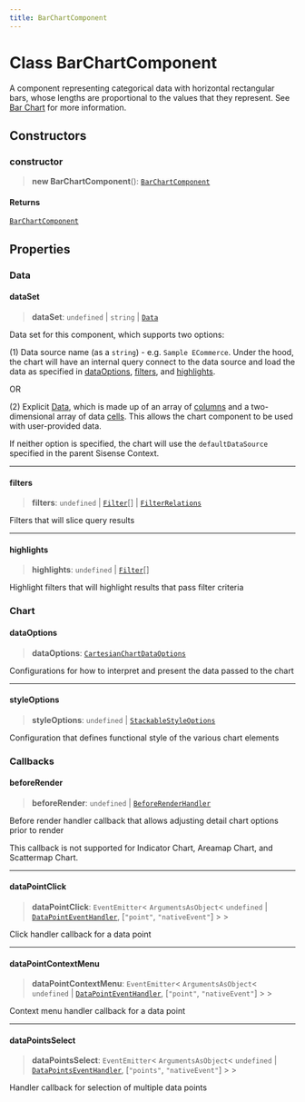 ```yaml
---
title: BarChartComponent
---
```


# Class BarChartComponent

A component representing categorical data with horizontal rectangular bars,
whose lengths are proportional to the values that they represent.
See [Bar Chart](https://docs.sisense.com/main/SisenseLinux/bar-chart.htm) for more information.

## Constructors

### constructor

> **new BarChartComponent**(): [`BarChartComponent`](class.BarChartComponent.md)

#### Returns

[`BarChartComponent`](class.BarChartComponent.md)

## Properties

### Data

#### dataSet

> **dataSet**: `undefined` \| `string` \| [`Data`](../../sdk-data/interfaces/interface.Data.md)

Data set for this component, which supports two options:

(1) Data source name (as a `string`) - e.g. `Sample ECommerce`. Under the hood,
the chart will have an internal query connect to the data source
and load the data as specified in [dataOptions](class.BarChartComponent.md#dataoptions), [filters](class.BarChartComponent.md#filters), and [highlights](class.BarChartComponent.md#highlights).

OR

(2) Explicit [Data](../../sdk-data/interfaces/interface.Data.md), which is made up of
an array of [columns](../../sdk-data/interfaces/interface.Column.md)
and a two-dimensional array of data [cells](../../sdk-data/interfaces/interface.Cell.md).
This allows the chart component to be used
with user-provided data.

If neither option is specified,
the chart will use the `defaultDataSource` specified in the parent Sisense Context.

***

#### filters

> **filters**: `undefined` \| [`Filter`](../../sdk-data/interfaces/interface.Filter.md)[] \| [`FilterRelations`](../../sdk-data/interfaces/interface.FilterRelations.md)

Filters that will slice query results

***

#### highlights

> **highlights**: `undefined` \| [`Filter`](../../sdk-data/interfaces/interface.Filter.md)[]

Highlight filters that will highlight results that pass filter criteria

### Chart

#### dataOptions

> **dataOptions**: [`CartesianChartDataOptions`](../interfaces/interface.CartesianChartDataOptions.md)

Configurations for how to interpret and present the data passed to the chart

***

#### styleOptions

> **styleOptions**: `undefined` \| [`StackableStyleOptions`](../interfaces/interface.StackableStyleOptions.md)

Configuration that defines functional style of the various chart elements

### Callbacks

#### beforeRender

> **beforeRender**: `undefined` \| [`BeforeRenderHandler`](../type-aliases/type-alias.BeforeRenderHandler.md)

Before render handler callback that allows adjusting
detail chart options prior to render

This callback is not supported for Indicator Chart, Areamap Chart, and Scattermap Chart.

***

#### dataPointClick

> **dataPointClick**: `EventEmitter`\< `ArgumentsAsObject`\< `undefined` \| [`DataPointEventHandler`](../../sdk-ui/type-aliases/type-alias.DataPointEventHandler.md), [`"point"`, `"nativeEvent"`] \> \>

Click handler callback for a data point

***

#### dataPointContextMenu

> **dataPointContextMenu**: `EventEmitter`\< `ArgumentsAsObject`\< `undefined` \| [`DataPointEventHandler`](../../sdk-ui/type-aliases/type-alias.DataPointEventHandler.md), [`"point"`, `"nativeEvent"`] \> \>

Context menu handler callback for a data point

***

#### dataPointsSelect

> **dataPointsSelect**: `EventEmitter`\< `ArgumentsAsObject`\< `undefined` \| [`DataPointsEventHandler`](../../sdk-ui/type-aliases/type-alias.DataPointsEventHandler.md), [`"points"`, `"nativeEvent"`] \> \>

Handler callback for selection of multiple data points
